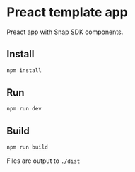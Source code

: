 # Preact template app

Preact app with Snap SDK components.

## Install

```bash
npm install
```

## Run

```bash
npm run dev
```

## Build

```bash
npm run build
```

Files are output to `./dist`
